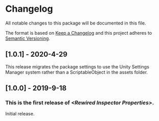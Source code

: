 # Changelog
All notable changes to this package will be documented in this file.

The format is based on [Keep a Changelog](http://keepachangelog.com/en/1.0.0/)
and this project adheres to [Semantic Versioning](http://semver.org/spec/v2.0.0.html).

## [1.0.1] - 2020-4-29

This release migrates the package settings to use the Unity Settings Manager system rather than a ScriptableObject in the assets folder.

## [1.0.0] - 2019-9-18

### This is the first release of *\<Rewired Inspector Properties\>*.

Initial release.